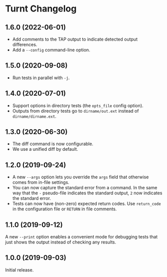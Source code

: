Turnt Changelog
===============

1.6.0 (2022-06-01)
----------------------

- Add comments to the TAP output to indicate detected output differences.
- Add a `--config` command-line option.

1.5.0 (2020-09-08)
------------------

- Run tests in parallel with `-j`.

1.4.0 (2020-07-01)
------------------

- Support options in directory tests (the `opts_file` config option).
- Outputs from directory tests go to `dirname/out.ext` instead of
  `dirname/dirname.ext`.

1.3.0 (2020-06-30)
------------------

- The diff command is now configurable.
- We use a unified diff by default.

1.2.0 (2019-09-24)
------------------

- A new `--args` option lets you override the `args` field that otherwise comes from in-file settings.
- You can now capture the standard error from a command. In the same way that the `-` pseudo-file indicates the standard output, `2` now indicates the standard error.
- Tests can now have (non-zero) expected return codes. Use `return_code` in the configuration file or `RETURN` in file comments.


1.1.0 (2019-09-12)
------------------

A new `--print` option enables a convenient mode for debugging tests that just shows the output instead of checking any results.


1.0.0 (2019-09-03)
------------------

Initial release.
